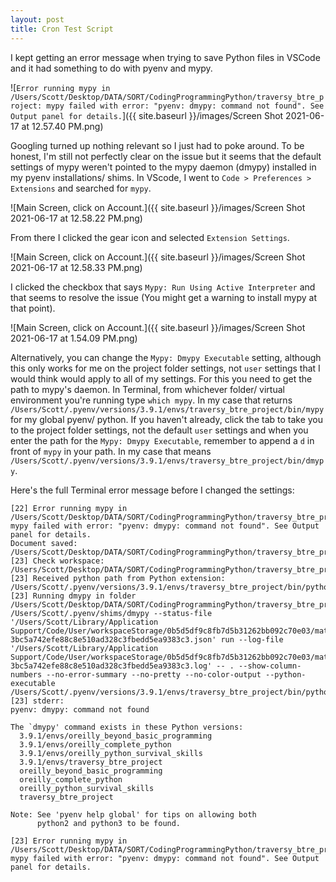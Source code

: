```yaml
---
layout: post
title: Cron Test Script
---
```


I kept getting an error message when trying to save Python files in VSCode and it had something to do with pyenv and mypy.

<!-- `Error running mypy in /Users/Scott/Desktop/DATA/SORT/CodingProgrammingPython/traversy_btre_project: mypy failed with error: "pyenv: dmypy: command not found". See Output panel for details.` -->

![`Error running mypy in /Users/Scott/Desktop/DATA/SORT/CodingProgrammingPython/traversy_btre_project: mypy failed with error: "pyenv: dmypy: command not found". See Output panel for details.`]({{ site.baseurl }}/images/Screen Shot 2021-06-17 at 12.57.40 PM.png)

Googling turned up nothing relevant so I just had to poke around. To be honest, I'm still not perfectly clear on the issue but it seems that the default settings of mypy weren't pointed to the mypy daemon (dmypy) installed in my pyenv installations/ shims. In VScode, I went to `Code > Preferences > Extensions` and searched for `mypy`.

![Main Screen, click on Account.]({{ site.baseurl }}/images/Screen Shot 2021-06-17 at 12.58.22 PM.png)

From there I clicked the gear icon and selected `Extension Settings`.

![Main Screen, click on Account.]({{ site.baseurl }}/images/Screen Shot 2021-06-17 at 12.58.33 PM.png)

I clicked the checkbox that says `Mypy: Run Using Active Interpreter` and that seems to resolve the issue (You might get a warning to install mypy at that point).

![Main Screen, click on Account.]({{ site.baseurl }}/images/Screen Shot 2021-06-17 at 1.54.09 PM.png)

Alternatively, you can change the `Mypy: Dmypy Executable` setting, although this only works for me on the project folder settings, not `user` settings that I would think would apply to all of my settings. For this you need to get the path to mypy's daemon. In Terminal, from whichever folder/ virtual environment you're running type `which mypy`. In my case that returns `/Users/Scott/.pyenv/versions/3.9.1/envs/traversy_btre_project/bin/mypy` for my global pyenv/ python. If you haven't already, click the tab to take you to the project folder settings, not the default `user` settings and when you enter the path for the `Mypy: Dmypy Executable`, remember to append a `d` in front of `mypy` in your path. In my case that means `/Users/Scott/.pyenv/versions/3.9.1/envs/traversy_btre_project/bin/dmypy`.

Here's the full Terminal error message before I changed the settings:

```
[22] Error running mypy in /Users/Scott/Desktop/DATA/SORT/CodingProgrammingPython/traversy_btre_project: mypy failed with error: "pyenv: dmypy: command not found". See Output panel for details.
Document saved: /Users/Scott/Desktop/DATA/SORT/CodingProgrammingPython/traversy_btre_project/btre/settings.py
[23] Check workspace: /Users/Scott/Desktop/DATA/SORT/CodingProgrammingPython/traversy_btre_project
[23] Received python path from Python extension: /Users/Scott/.pyenv/versions/3.9.1/envs/traversy_btre_project/bin/python
[23] Running dmypy in folder /Users/Scott/Desktop/DATA/SORT/CodingProgrammingPython/traversy_btre_project
/Users/Scott/.pyenv/shims/dmypy --status-file '/Users/Scott/Library/Application Support/Code/User/workspaceStorage/0b5d5df9c8fb7d5b31262bb092c70e03/matangover.mypy/dmypy-3bc5a742efe88c8e510ad328c3fbedd5ea9383c3.json' run --log-file '/Users/Scott/Library/Application Support/Code/User/workspaceStorage/0b5d5df9c8fb7d5b31262bb092c70e03/matangover.mypy/dmypy-3bc5a742efe88c8e510ad328c3fbedd5ea9383c3.log' -- . --show-column-numbers --no-error-summary --no-pretty --no-color-output --python-executable /Users/Scott/.pyenv/versions/3.9.1/envs/traversy_btre_project/bin/python
[23] stderr:
pyenv: dmypy: command not found

The `dmypy' command exists in these Python versions:
  3.9.1/envs/oreilly_beyond_basic_programming
  3.9.1/envs/oreilly_complete_python
  3.9.1/envs/oreilly_python_survival_skills
  3.9.1/envs/traversy_btre_project
  oreilly_beyond_basic_programming
  oreilly_complete_python
  oreilly_python_survival_skills
  traversy_btre_project

Note: See 'pyenv help global' for tips on allowing both
      python2 and python3 to be found.

[23] Error running mypy in /Users/Scott/Desktop/DATA/SORT/CodingProgrammingPython/traversy_btre_project: mypy failed with error: "pyenv: dmypy: command not found". See Output panel for details.
```
